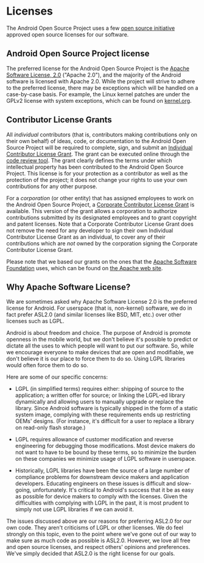 <!--
   Copyright 2010 The Android Open Source Project 

   Licensed under the Apache License, Version 2.0 (the "License"); 
   you may not use this file except in compliance with the License.
   You may obtain a copy of the License at

       http://www.apache.org/licenses/LICENSE-2.0

   Unless required by applicable law or agreed to in writing, software
   distributed under the License is distributed on an "AS IS" BASIS,
   WITHOUT WARRANTIES OR CONDITIONS OF ANY KIND, either express or implied.
   See the License for the specific language governing permissions and
   limitations under the License.
-->

# Licenses #

The Android Open Source Project uses a few [open source initiative](http://www.opensource.org/) 
approved open source licenses for our software.

## Android Open Source Project license ##

The preferred license for the Android Open Source Project is the [Apache 
Software License, 2.0](http://www.apache.org/licenses/LICENSE-2.0) ("Apache 2.0"), 
and the majority of the Android software is licensed
with Apache 2.0. While the project will strive to adhere to the preferred
license, there may be exceptions which will be handled on a case-by-case
basis. For example, the Linux kernel patches are under the GPLv2 license with
system exceptions, which can be found on [kernel.org](http://www.kernel.org/pub/linux/kernel/COPYING).

## Contributor License Grants ##

All *individual* contributors (that is, contributors making contributions
only on their own behalf) of ideas, code, or documentation to the Android Open
Source Project will be required to complete, sign, and submit an [Individual
Contributor License Grant](cla-individual.html). The grant can be executed online through the
[code review tool](https://review.source.android.com/#settings,agreements). 
The grant clearly defines the terms under which intellectual
property has been contributed to the Android Open Source Project. This license
is for your protection as a contributor as well as the protection of the
project; it does not change your rights to use your own contributions for any
other purpose.

For a *corporation* (or other entity) that has assigned employees to
work on the Android Open Source Project, a [Corporate
Contributor License Grant](cla-corporate.html) is available. 
This version of the grant allows a
corporation to authorize contributions submitted by its designated employees
and to grant copyright and patent licenses. Note that a Corporate Contributor
License Grant does not remove the need for any developer to sign their own
Individual Contributor License Grant as an individual, to cover any of their
contributions which are *not* owned by the corporation signing the
Corporate Contributor License Grant.

Please note that we based our grants on the ones that the 
[Apache Software Foundation](http://www.apache.org) uses, which can
be found on [the Apache web site](http://www.apache.org/licenses/).

## Why Apache Software License? ##

We are sometimes asked why Apache Software License 2.0 is the preferred
license for Android. For userspace (that is, non-kernel) software, we do in
fact prefer ASL2.0 (and similar licenses like BSD, MIT, etc.) over other
licenses such as LGPL.

Android is about freedom and choice. The purpose of Android is promote
openness in the mobile world, but we don't believe it's possible to predict or
dictate all the uses to which people will want to put our software. So, while
we encourage everyone to make devices that are open and modifiable, we don't
believe it is our place to force them to do so. Using LGPL libraries would
often force them to do so.

Here are some of our specific concerns:

- LGPL (in simplified terms) requires either: shipping of source to the
application; a written offer for source; or linking the LGPL-ed library
dynamically and allowing users to manually upgrade or replace the library.
Since Android software is typically shipped in the form of a static system
image, complying with these requirements ends up restricting OEMs' designs.
(For instance, it's difficult for a user to replace a library on read-only
flash storage.)

- LGPL requires allowance of customer modification and reverse
engineering for debugging those modifications.  Most device makers do
not want to have to be bound by these terms, so to minimize the burden on
these companies we minimize usage of LGPL software in userspace.</li>

- Historically, LGPL libraries have been the source of a large number
of compliance problems for downstream device makers and application
developers. Educating engineers on these issues is difficult and slow-going,
unfortunately. It's critical to Android's success that it be as easy as
possible for device makers to comply with the licenses.  Given the
difficulties with complying with LGPL in the past, it is most prudent to
simply not use LGPL libraries if we can avoid it.

The issues discussed above are our reasons for preferring ASL2.0 for
our own code. They aren't criticisms of LGPL or other licenses. We do
feel strongly on this topic, even to the point where we've gone out of our
way to make sure as much code as possible is ASL2.0. However, we love all free
and open source licenses, and respect others' opinions and preferences. We've
simply decided that ASL2.0 is the right license for our goals.

